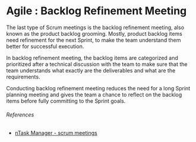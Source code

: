 [comment]: [Architecture](ReadMe.MD)

Agile : Backlog Refinement Meeting 
==================================

The last type of Scrum meetings is the backlog refinement meeting, also
known as the product backlog grooming. Mostly, product backlog items
need refinement for the next Sprint, to make the team understand them
better for successful execution.

In backlog refinement meeting, the backlog items are categorized and
prioritized after a technical discussion with the team to make sure that
the team understands what exactly are the deliverables and what are the
requirements.

Conducting backlog refinement meeting reduces the need for a long Sprint
planning meeting and gives the team a chance to reflect on the backlog
items before fully committing to the Sprint goals.

###### References

-   [nTask Manager - scrum meetings](https://www.ntaskmanager.com/blog/scrum-meetings/)
